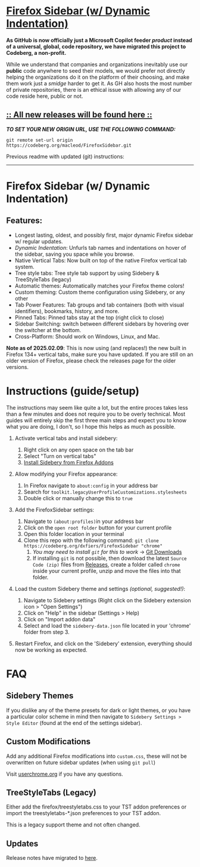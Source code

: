 # [Firefox Sidebar (w/ Dynamic Indentation)](https://codeberg.org/macleod/FirefoxSidebar)

**As GitHub is now officially just a Microsoft Copilot feeder *product* instead of a universal, global,  code repository, we have migrated this project to Codeberg, a non-profit.**

While we understand that companies and organizations inevitably use our **public** code anywhere to seed their models, we would prefer not directly helping the organizations do it on the platform of their choosing, and make them work just a *smidge* harder to get it. As GH also hosts the most number of private repositories, there is an ethical issue with allowing any of our code reside here, public or not. 

## **[ :: All new releases will be found here :: ](https://codeberg.org/macleod/FirefoxSidebar)**

***TO SET YOUR NEW ORIGIN URL, USE THE FOLLOWING COMMAND:***

```
git remote set-url origin https://codeberg.org/macleod/FirefoxSidebar.git
```

Previous readme with updated (git) instructions:

---

# Firefox Sidebar (w/ Dynamic Indentation)


## Features:

  - Longest lasting, oldest, and possibly first, major dynamic Firefox sidebar w/ regular updates.
  - *Dynamic Indentation*: Unfurls tab names and indentations on hover of the sidebar, saving you space while you browse.
  - Native Vertical Tabs: Now built on top of the native Firefox vertical tab system.
  - Tree style tabs: Tree style tab support by using Sidebery & TreeStyleTabs (legacy)
  - Automatic themes: Automatically matches your Firefox theme colors!
  - Custom theming: Custom theme configuration using Sidebery, or any other
  - Tab Power Features: Tab groups and tab containers (both with visual identifiers), bookmarks, history, and more.
  - Pinned Tabs: Pinned tabs stay at the top (right click to close)
  - Sidebar Switching: switch between different sidebars by hovering over the switcher at the bottom.
  - Cross-Platform: Should work on Windows, Linux, and Mac. 

**Note as of 2025.02.09**: This is now using (and replaces!) the new built in Firefox 134+ vertical tabs, make sure you have updated. If you are still on an older version of Firefox, please check the releases page for the older versions. 

# Instructions (guide/setup)

The instructions may seem like quite a lot, but the entire proces takes less than a few minutes and does not require you to be overly technical. Most guides will entirely skip the first three main steps and expect you to know what you are doing, I don't, so I hope this helps as much as possible.

1. Activate vertical tabs and install sidebery:
    1. Right click on any open space on the tab bar
    2. Select "Turn on vertical tabs"
    3. [Install Sidebery from Firefox Addons](https://addons.mozilla.org/en-US/firefox/addon/sidebery/)

2. Allow modifying your Firefox appearance:
    1. In Firefox navigate to `about:config` in your address bar
    2. Search for `toolkit.legacyUserProfileCustomizations.stylesheets`
    3. Double click or manually change this to `true`

3. Add the FirefoxSidebar settings:
    1. Navigate to `(about:profiles)`in your address bar
    2. Click on the `open root folder` button for your current profile
    3. Open this folder location in your terminal
    4. Clone this repo with the following command: `git clone https://codeberg.org/dxfiers/FirefoxSidebar "chrome"`
        1. *You may need to install `git` for this to work* -> [Git Downloads](https://git-scm.com/downloads)
        2. If installing `git` is not possible, then download the latest `Source Code (zip)` files from [Releases](https://codeberg.org/dxfiers/FirefoxSidebar/releases), create a folder called `chrome` inside your current profile, unzip and move the files into that folder.

4. Load the custom Sidebery theme and settings *(optional, suggested!)*:
    1. Navigate to Sidebery settings (Right click on the Sidebery extension icon > "Open Settings")
    2. Click on "Help" in the sidebar (Settings > Help)
    3. Click on "Import addon data"
    4. Select and load the `sidebery-data.json` file located in your 'chrome' folder from step 3.

5. Restart Firefox, and click on the 'Sidebery' extension, everything should now be working as expected. 

# FAQ 

## Sidebery Themes

If you dislike any of the theme presets for dark or light themes, or you have a particular color scheme in mind then navigate to `Sidebery Settings > Style Editor` (found at the end of the settings sidebar).

## Custom Modifications

Add any additional Firefox modifications into `custom.css`, these will not be overwritten on future sidebar updates (when using `git pull`)

Visit [userchrome.org](https://www.userchrome.org/how-create-userchrome-css.html) if you have any questions.

## TreeStyleTabs (Legacy)

Either add the firefox/treestyletabs.css to your TST addon preferences or import the treestyletabs-\*.json preferences to your TST addon.

This is a legacy support theme and not often changed. 

## Updates

Release notes have migrated to [here](https://codeberg.org/macleod/FirefoxSidebar/releases). 
